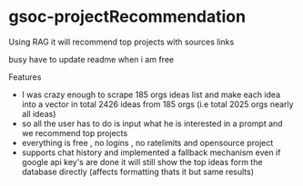 # gsoc-projectRecommendation
Using RAG it will recommend top projects with sources links

busy have to update readme when i am free 

Features 
- I was crazy enough to scrape 185 orgs ideas list and make each idea into a vector in total 2426 ideas from 185 orgs (i.e total 2025 orgs nearly all ideas)
- so all the user has to do is input what he is interested in a prompt and we recommend top projects 
- everything is free , no logins , no ratelimits and opensource project 
- supports chat history and implemented a fallback mechanism even if google api key's are done it will still show the top ideas form the database directly (affects formatting thats it but same results)
